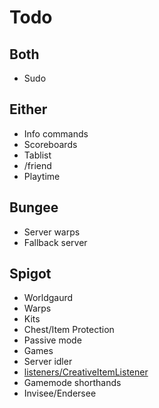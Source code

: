 # Todo

## Both

- Sudo

## Either

- Info commands
- Scoreboards
- Tablist
- /friend
- Playtime

## Bungee

- Server warps
- Fallback server

## Spigot

- Worldgaurd
- Warps
- Kits
- Chest/Item Protection
- Passive mode
- Games
- Server idler
- [listeners/CreativeItemListener](https://github.com/EverCraftMC/EverCraft/blob/main/Spigot/src/main/java/io/github/evercraftmc/evercraft/spigot/listeners/CreativeItemListener.java)
- Gamemode shorthands
- Invisee/Endersee